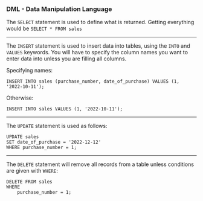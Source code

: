 ### DML - Data Manipulation Language

The `SELECT` statement is used to define what is returned. Getting everything would be `SELECT * FROM sales`

---

The `INSERT` statement is used to insert data into tables, using the `INTO` and `VALUES` keywords.  You will have to specify the column names you want to enter data into unless you are filling all columns.

Specifying names:
```
INSERT INTO sales (purchase_number, date_of_purchase) VALUES (1, '2022-10-11');
```
Otherwise:
```
INSERT INTO sales VALUES (1, '2022-10-11');
```
---
The `UPDATE` statement is used as follows:
```
UPDATE sales
SET date_of_purchase = '2022-12-12'
WHERE purchase_number = 1;
```
---

The `DELETE` statement will remove all records from a table unless conditions are given with `WHERE`:
```
DELETE FROM sales
WHERE
    purchase_number = 1;